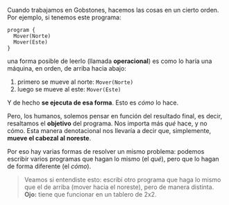 Cuando trabajamos en Gobstones, hacemos las cosas en un cierto orden. Por ejemplo, si tenemos este programa:

```gobstones
program {
  Mover(Norte)
  Mover(Este)
}
```

una forma posible de leerlo (llamada **operacional**) es como lo haría una máquina, en orden, de arriba hacia abajo:

1. primero se mueve al norte: `Mover(Norte)`
1. luego se mueve al este: `Mover(Este)`

Y de hecho **se ejecuta de esa forma**. Esto es _cómo_ lo hace.

Pero, los humanos, solemos pensar en función del resultado final, es decir, resaltamos el **objetivo** del programa. Nos importa más _qué_ hace, y no cómo. Esta manera denotacional nos llevaría a decir que, simplemente, **mueve el cabezal al noreste**. 

Por eso hay varias formas de resolver un mismo problema: podemos escribir varios programas que hagan lo mismo (el _qué_), pero que lo hagan de forma diferente (el _cómo_).

> Veamos si entendiste esto: escribí otro programa que haga lo mismo que el de arriba (mover hacia el noreste), pero de manera distinta. **Ojo:** tiene que funcionar en un tablero de 2x2.
